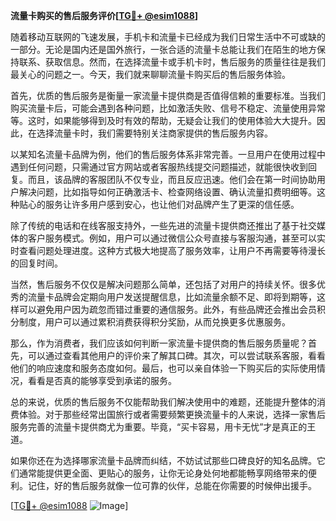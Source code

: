 **流量卡购买的售后服务评价[[TG💪+ @esim1088](https://t.me/s/esim1088)]**

随着移动互联网的飞速发展，手机卡和流量卡已经成为我们日常生活中不可或缺的一部分。无论是国内还是国外旅行，一张合适的流量卡总能让我们在陌生的地方保持联系、获取信息。然而，在选择流量卡或手机卡时，售后服务的质量往往是我们最关心的问题之一。今天，我们就来聊聊流量卡购买后的售后服务体验。

首先，优质的售后服务是衡量一家流量卡提供商是否值得信赖的重要标准。当我们购买流量卡后，可能会遇到各种问题，比如激活失败、信号不稳定、流量使用异常等。这时，如果能够得到及时有效的帮助，无疑会让我们的使用体验大大提升。因此，在选择流量卡时，我们需要特别关注商家提供的售后服务内容。

以某知名流量卡品牌为例，他们的售后服务体系非常完善。一旦用户在使用过程中遇到任何问题，只需通过官方网站或者客服热线提交问题描述，就能很快收到回复。而且，该品牌的客服团队不仅专业，而且反应迅速。他们会在第一时间协助用户解决问题，比如指导如何正确激活卡、检查网络设置、确认流量扣费明细等。这种贴心的服务让许多用户感到安心，也让他们对品牌产生了更深的信任感。

除了传统的电话和在线客服支持外，一些先进的流量卡提供商还推出了基于社交媒体的客户服务模式。例如，用户可以通过微信公众号直接与客服沟通，甚至可以实时查看问题处理进度。这种方式极大地提高了服务效率，让用户不再需要等待漫长的回复时间。

当然，售后服务不仅仅是解决问题那么简单，还包括了对用户的持续关怀。很多优秀的流量卡品牌会定期向用户发送提醒信息，比如流量余额不足、即将到期等，这样可以避免用户因为疏忽而错过重要的通信服务。此外，有些品牌还会推出会员积分制度，用户可以通过累积消费获得积分奖励，从而兑换更多优惠服务。

那么，作为消费者，我们应该如何判断一家流量卡提供商的售后服务质量呢？首先，可以通过查看其他用户的评价来了解其口碑。其次，可以尝试联系客服，看看他们的响应速度和服务态度如何。最后，也可以亲自体验一下购买后的实际使用情况，看看是否真的能够享受到承诺的服务。

总的来说，优质的售后服务不仅能帮助我们解决使用中的难题，还能提升整体的消费体验。对于那些经常出国旅行或者需要频繁更换流量卡的人来说，选择一家售后服务完善的流量卡提供商尤为重要。毕竟，“买卡容易，用卡无忧”才是真正的王道。

如果你还在为选择哪家流量卡品牌而纠结，不妨试试那些口碑良好的知名品牌。它们通常能提供更全面、更贴心的服务，让你无论身处何地都能畅享网络带来的便利。记住，好的售后服务就像一位可靠的伙伴，总能在你需要的时候伸出援手。

[[TG💪+ @esim1088](https://t.me/s/esim1088) ![Image](https://i.postimg.cc/4NQfJmqS/Snipaste-2025-05-13-00-14-12.png)]